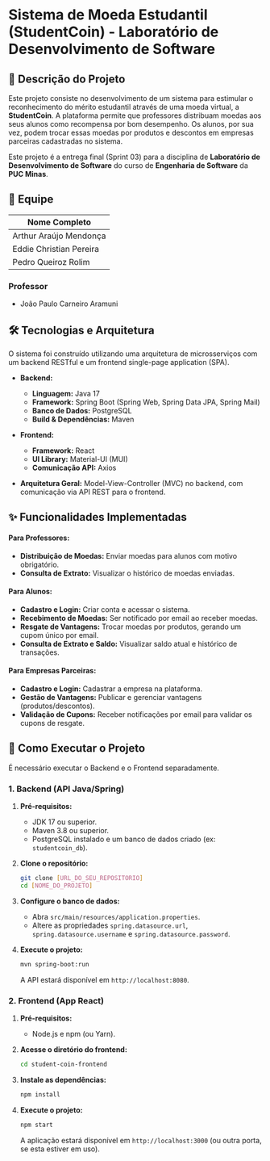 # Sistema de Moeda Estudantil (StudentCoin) - Laboratório de Desenvolvimento de Software

## 📝 Descrição do Projeto

Este projeto consiste no desenvolvimento de um sistema para estimular o reconhecimento do mérito estudantil através de uma moeda virtual, a **StudentCoin**. A plataforma permite que professores distribuam moedas aos seus alunos como recompensa por bom desempenho. Os alunos, por sua vez, podem trocar essas moedas por produtos e descontos em empresas parceiras cadastradas no sistema.

Este projeto é a entrega final (Sprint 03) para a disciplina de **Laboratório de Desenvolvimento de Software** do curso de **Engenharia de Software** da **PUC Minas**.

## 👥 Equipe

| Nome Completo           |
| ----------------------- |
| Arthur Araújo Mendonça  |
| Eddie Christian Pereira |
| Pedro Queiroz Rolim     |

### Professor
- João Paulo Carneiro Aramuni

## 🛠️ Tecnologias e Arquitetura

O sistema foi construído utilizando uma arquitetura de microsserviços com um backend RESTful e um frontend single-page application (SPA).

-   **Backend:**
    -   **Linguagem:** Java 17
    -   **Framework:** Spring Boot (Spring Web, Spring Data JPA, Spring Mail)
    -   **Banco de Dados:** PostgreSQL
    -   **Build & Dependências:** Maven

-   **Frontend:**
    -   **Framework:** React
    -   **UI Library:** Material-UI (MUI)
    -   **Comunicação API:** Axios

-   **Arquitetura Geral:** Model-View-Controller (MVC) no backend, com comunicação via API REST para o frontend.

## ✨ Funcionalidades Implementadas

#### Para Professores:
-   **Distribuição de Moedas:** Enviar moedas para alunos com motivo obrigatório.
-   **Consulta de Extrato:** Visualizar o histórico de moedas enviadas.

#### Para Alunos:
-   **Cadastro e Login:** Criar conta e acessar o sistema.
-   **Recebimento de Moedas:** Ser notificado por email ao receber moedas.
-   **Resgate de Vantagens:** Trocar moedas por produtos, gerando um cupom único por email.
-   **Consulta de Extrato e Saldo:** Visualizar saldo atual e histórico de transações.

#### Para Empresas Parceiras:
-   **Cadastro e Login:** Cadastrar a empresa na plataforma.
-   **Gestão de Vantagens:** Publicar e gerenciar vantagens (produtos/descontos).
-   **Validação de Cupons:** Receber notificações por email para validar os cupons de resgate.

## 🚀 Como Executar o Projeto

É necessário executar o Backend e o Frontend separadamente.

### 1. Backend (API Java/Spring)

1.  **Pré-requisitos:**
    -   JDK 17 ou superior.
    -   Maven 3.8 ou superior.
    -   PostgreSQL instalado e um banco de dados criado (ex: `studentcoin_db`).

2.  **Clone o repositório:**
    ```bash
    git clone [URL_DO_SEU_REPOSITORIO]
    cd [NOME_DO_PROJETO]
    ```

3.  **Configure o banco de dados:**
    -   Abra `src/main/resources/application.properties`.
    -   Altere as propriedades `spring.datasource.url`, `spring.datasource.username` e `spring.datasource.password`.

4.  **Execute o projeto:**
    ```bash
    mvn spring-boot:run
    ```
    A API estará disponível em `http://localhost:8080`.

### 2. Frontend (App React)

1.  **Pré-requisitos:**
    -   Node.js e npm (ou Yarn).

2.  **Acesse o diretório do frontend:**
    ```bash
    cd student-coin-frontend 
    ```

3.  **Instale as dependências:**
    ```bash
    npm install
    ```

4.  **Execute o projeto:**
    ```bash
    npm start
    ```
    A aplicação estará disponível em `http://localhost:3000` (ou outra porta, se esta estiver em uso).